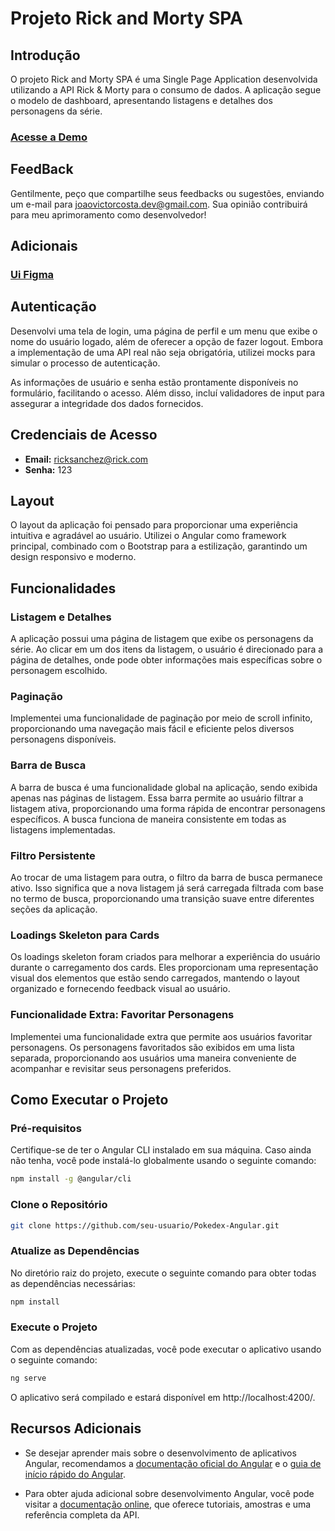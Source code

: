 # Projeto Rick and Morty SPA

## Introdução
O projeto Rick and Morty SPA é uma Single Page Application desenvolvida utilizando a API Rick & Morty para o consumo de dados. A aplicação segue o modelo de dashboard, apresentando listagens e detalhes dos personagens da série.

### [Acesse a Demo](https://central-rick-morr.web.app/login) 

## FeedBack
Gentilmente, peço que compartilhe seus feedbacks ou sugestões, enviando um e-mail para joaovictorcosta.dev@gmail.com. Sua opinião contribuirá para meu aprimoramento como desenvolvedor!


## Adicionais
### [Ui Figma](https://www.figma.com/file/h7Z8Qs8eB8SLF3dAJgG5MI/Rick-%26-Morty-Project?type=design&node-id=1%3A2&mode=design&t=KcvMCkYgTfIHx7Gi-1) 

## Autenticação
Desenvolvi uma tela de login, uma página de perfil e um menu que exibe o nome do usuário logado, além de oferecer a opção de fazer logout. Embora a implementação de uma API real não seja obrigatória, utilizei mocks para simular o processo de autenticação.

As informações de usuário e senha estão prontamente disponíveis no formulário, facilitando o acesso. Além disso, incluí validadores de input para assegurar a integridade dos dados fornecidos.

## Credenciais de Acesso
- **Email:** ricksanchez@rick.com
- **Senha:** 123

## Layout
O layout da aplicação foi pensado para proporcionar uma experiência intuitiva e agradável ao usuário. Utilizei o Angular como framework principal, combinado com o Bootstrap para a estilização, garantindo um design responsivo e moderno.

## Funcionalidades

### Listagem e Detalhes
A aplicação possui uma página de listagem que exibe os personagens da série. Ao clicar em um dos itens da listagem, o usuário é direcionado para a página de detalhes, onde pode obter informações mais específicas sobre o personagem escolhido.

### Paginação
Implementei uma funcionalidade de paginação por meio de scroll infinito, proporcionando uma navegação mais fácil e eficiente pelos diversos personagens disponíveis.

### Barra de Busca
A barra de busca é uma funcionalidade global na aplicação, sendo exibida apenas nas páginas de listagem. Essa barra permite ao usuário filtrar a listagem ativa, proporcionando uma forma rápida de encontrar personagens específicos. A busca funciona de maneira consistente em todas as listagens implementadas.

### Filtro Persistente
Ao trocar de uma listagem para outra, o filtro da barra de busca permanece ativo. Isso significa que a nova listagem já será carregada filtrada com base no termo de busca, proporcionando uma transição suave entre diferentes seções da aplicação.

### Loadings Skeleton para Cards
Os loadings skeleton foram criados para melhorar a experiência do usuário durante o carregamento dos cards. Eles proporcionam uma representação visual dos elementos que estão sendo carregados, mantendo o layout organizado e fornecendo feedback visual ao usuário.

### Funcionalidade Extra: Favoritar Personagens
Implementei uma funcionalidade extra que permite aos usuários favoritar personagens. Os personagens favoritados são exibidos em uma lista separada, proporcionando aos usuários uma maneira conveniente de acompanhar e revisitar seus personagens preferidos.

## Como Executar o Projeto

### Pré-requisitos
Certifique-se de ter o Angular CLI instalado em sua máquina. Caso ainda não tenha, você pode instalá-lo globalmente usando o seguinte comando:

```bash
npm install -g @angular/cli
```

### Clone o Repositório
```bash
git clone https://github.com/seu-usuario/Pokedex-Angular.git
```

### Atualize as Dependências
No diretório raiz do projeto, execute o seguinte comando para obter todas as dependências necessárias:

```bash
npm install
```

### Execute o Projeto
Com as dependências atualizadas, você pode executar o aplicativo usando o seguinte comando:

```bash
ng serve
```

O aplicativo será compilado e estará disponível em http://localhost:4200/.

## Recursos Adicionais

- Se desejar aprender mais sobre o desenvolvimento de aplicativos Angular, recomendamos a [documentação oficial do Angular](https://angular.io/tutorial) e o [guia de início rápido do Angular](https://angular.io/guide/quickstart).
  
- Para obter ajuda adicional sobre desenvolvimento Angular, você pode visitar a [documentação online](https://angular.io/docs), que oferece tutoriais, amostras e uma referência completa da API.

